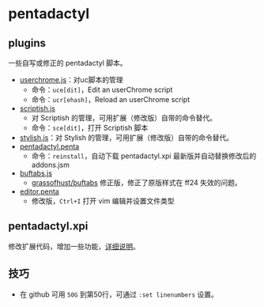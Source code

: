 pentadactyl
===========

plugins
-------

一些自写或修正的 pentadactyl 脚本。

- [userchrome.js](plugins/userchrome.js)：对uc脚本的管理
    - 命令：`uce[dit]`，Edit an userChrome script
    - 命令：`ucr[ehash]`，Reload an userChrome script
- [scriptish.js](plugins/scriptish.js)
    - 对 Scriptish 的管理，可用扩展（修改版）自带的命令替代。
    - 命令：`sce[dit]`，打开 Scriptish 脚本
- [stylish.js](plugins/stylish.js)：对 Stylish 的管理，可用扩展（修改版）自带的命令替代。
- [pentadactyl.penta](plugins/pentadactyl.penta)
    - 命令：`reinstall`，自动下载 pentadactyl.xpi 最新版并自动替换修改后的 addons.jsm
- [buftabs.js](plugins/buftabs.js)
    - [grassofhust/buftabs](https://github.com/grassofhust/buftabs) 修正版，修正了原版样式在 ff24 失效的问题。
- [editor.penta](plugins/editor.penta)
    - 修改版，`Ctrl+I` 打开 vim 编辑并设置文件类型

pentadactyl.xpi
---------------

修改扩展代码，增加一些功能，[详细说明](pentadactyl.xpi)。


技巧
----

 - 在 github 可用 `50G` 到第50行，可通过 `:set linenumbers` 设置。